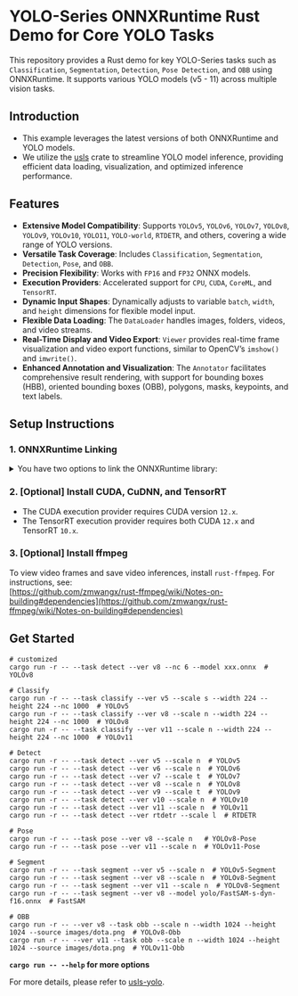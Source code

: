 # YOLO-Series ONNXRuntime Rust Demo for Core YOLO Tasks

This repository provides a Rust demo for key YOLO-Series tasks such as `Classification`, `Segmentation`, `Detection`, `Pose Detection`, and `OBB` using ONNXRuntime. It supports various YOLO models (v5 - 11) across multiple vision tasks.

## Introduction

- This example leverages the latest versions of both ONNXRuntime and YOLO models.
- We utilize the [usls](https://github.com/jamjamjon/usls/tree/main) crate to streamline YOLO model inference, providing efficient data loading, visualization, and optimized inference performance.

## Features

- **Extensive Model Compatibility**: Supports `YOLOv5`, `YOLOv6`, `YOLOv7`, `YOLOv8`, `YOLOv9`, `YOLOv10`, `YOLO11`, `YOLO-world`, `RTDETR`, and others, covering a wide range of YOLO versions.
- **Versatile Task Coverage**: Includes `Classification`, `Segmentation`, `Detection`, `Pose`, and `OBB`.
- **Precision Flexibility**: Works with `FP16` and `FP32` ONNX models.
- **Execution Providers**: Accelerated support for `CPU`, `CUDA`, `CoreML`, and `TensorRT`.
- **Dynamic Input Shapes**: Dynamically adjusts to variable `batch`, `width`, and `height` dimensions for flexible model input.
- **Flexible Data Loading**: The `DataLoader` handles images, folders, videos, and video streams.
- **Real-Time Display and Video Export**: `Viewer` provides real-time frame visualization and video export functions, similar to OpenCV’s `imshow()` and `imwrite()`.
- **Enhanced Annotation and Visualization**: The `Annotator` facilitates comprehensive result rendering, with support for bounding boxes (HBB), oriented bounding boxes (OBB), polygons, masks, keypoints, and text labels.

## Setup Instructions

### 1. ONNXRuntime Linking

<details>
<summary>You have two options to link the ONNXRuntime library:</summary>

- **Option 1: Manual Linking**

  - For detailed setup, consult the [ONNX Runtime linking documentation](https://ort.pyke.io/setup/linking).
  - **Linux or macOS**:
    1. Download the ONNX Runtime package from the [Releases page](https://github.com/microsoft/onnxruntime/releases).
    2. Set up the library path by exporting the `ORT_DYLIB_PATH` environment variable:
       ```shell
       export ORT_DYLIB_PATH=/path/to/onnxruntime/lib/libonnxruntime.so.1.19.0
       ```

- **Option 2: Automatic Download**
  - Use the `--features auto` flag to handle downloading automatically:
    ```shell
    cargo run -r --example yolo --features auto
    ```

</details>

### 2. \[Optional\] Install CUDA, CuDNN, and TensorRT

- The CUDA execution provider requires CUDA version `12.x`.
- The TensorRT execution provider requires both CUDA `12.x` and TensorRT `10.x`.

### 3. \[Optional\] Install ffmpeg

To view video frames and save video inferences, install `rust-ffmpeg`. For instructions, see:  
[https://github.com/zmwangx/rust-ffmpeg/wiki/Notes-on-building#dependencies](https://github.com/zmwangx/rust-ffmpeg/wiki/Notes-on-building#dependencies)

## Get Started

```Shell
# customized
cargo run -r -- --task detect --ver v8 --nc 6 --model xxx.onnx  # YOLOv8

# Classify
cargo run -r -- --task classify --ver v5 --scale s --width 224 --height 224 --nc 1000  # YOLOv5
cargo run -r -- --task classify --ver v8 --scale n --width 224 --height 224 --nc 1000  # YOLOv8
cargo run -r -- --task classify --ver v11 --scale n --width 224 --height 224 --nc 1000  # YOLOv11

# Detect
cargo run -r -- --task detect --ver v5 --scale n  # YOLOv5
cargo run -r -- --task detect --ver v6 --scale n  # YOLOv6
cargo run -r -- --task detect --ver v7 --scale t  # YOLOv7
cargo run -r -- --task detect --ver v8 --scale n  # YOLOv8
cargo run -r -- --task detect --ver v9 --scale t  # YOLOv9
cargo run -r -- --task detect --ver v10 --scale n  # YOLOv10
cargo run -r -- --task detect --ver v11 --scale n  # YOLOv11
cargo run -r -- --task detect --ver rtdetr --scale l  # RTDETR

# Pose
cargo run -r -- --task pose --ver v8 --scale n   # YOLOv8-Pose
cargo run -r -- --task pose --ver v11 --scale n  # YOLOv11-Pose

# Segment
cargo run -r -- --task segment --ver v5 --scale n  # YOLOv5-Segment
cargo run -r -- --task segment --ver v8 --scale n  # YOLOv8-Segment
cargo run -r -- --task segment --ver v11 --scale n  # YOLOv8-Segment
cargo run -r -- --task segment --ver v8 --model yolo/FastSAM-s-dyn-f16.onnx  # FastSAM

# OBB
cargo run -r -- --ver v8 --task obb --scale n --width 1024 --height 1024 --source images/dota.png  # YOLOv8-Obb
cargo run -r -- --ver v11 --task obb --scale n --width 1024 --height 1024 --source images/dota.png  # YOLOv11-Obb
```

**`cargo run -- --help` for more options**

For more details, please refer to [usls-yolo](https://github.com/jamjamjon/usls/tree/main/examples/yolo).
